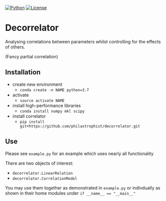 [![Python](https://img.shields.io/badge/python-3.7-blue.svg)](https://img.shields.io/badge/python-3.7-blue.svg)
[![License](https://img.shields.io/github/license/philastrophist/correlator.svg)](https://github.com/philastrophist/correlator/blob/develop/LICENSE.md)
# Decorrelator

Analysing correlations between parameters whilst controlling for the effects of others.

(Fancy partial correlation)

## Installation
* create new environment 
    - `conda create -n NAME python=3.7`
* activate
    - `source activate NAME`
* install high-performance libraries
    - `conda install numpy mkl scipy`
* install correlator
    - `pip install git+https://github.com/philastrophist/decorrelator.git`

## Use 
Please see `example.py` for an example which uses nearly all functionality

There are two objects of interest:
* `decorrelator.LinearRelation`
* `decorrelator.CorrelationModel`

You may use them  together as demonstrated in `example.py` or indivdually as shown in their home modules under `if __name__ == "__main__"`
